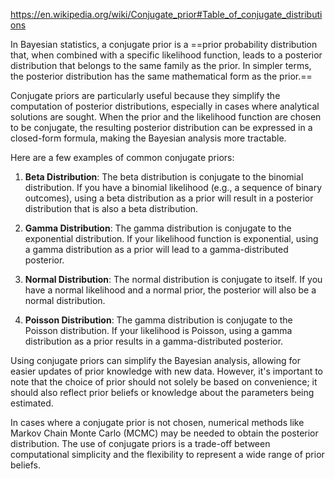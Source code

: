 https://en.wikipedia.org/wiki/Conjugate_prior#Table_of_conjugate_distributions

In Bayesian statistics, a conjugate prior is a ==prior probability distribution that, when combined with a specific likelihood function, leads to a posterior distribution that belongs to the same family as the prior. In simpler terms, the posterior distribution has the same mathematical form as the prior.==

Conjugate priors are particularly useful because they simplify the computation of posterior distributions, especially in cases where analytical solutions are sought. When the prior and the likelihood function are chosen to be conjugate, the resulting posterior distribution can be expressed in a closed-form formula, making the Bayesian analysis more tractable.

Here are a few examples of common conjugate priors:

1. **Beta Distribution**: The beta distribution is conjugate to the binomial distribution. If you have a binomial likelihood (e.g., a sequence of binary outcomes), using a beta distribution as a prior will result in a posterior distribution that is also a beta distribution.

2. **Gamma Distribution**: The gamma distribution is conjugate to the exponential distribution. If your likelihood function is exponential, using a gamma distribution as a prior will lead to a gamma-distributed posterior.

3. **Normal Distribution**: The normal distribution is conjugate to itself. If you have a normal likelihood and a normal prior, the posterior will also be a normal distribution.

4. **Poisson Distribution**: The gamma distribution is conjugate to the Poisson distribution. If your likelihood is Poisson, using a gamma distribution as a prior results in a gamma-distributed posterior.

Using conjugate priors can simplify the Bayesian analysis, allowing for easier updates of prior knowledge with new data. However, it's important to note that the choice of prior should not solely be based on convenience; it should also reflect prior beliefs or knowledge about the parameters being estimated.

In cases where a conjugate prior is not chosen, numerical methods like Markov Chain Monte Carlo (MCMC) may be needed to obtain the posterior distribution. The use of conjugate priors is a trade-off between computational simplicity and the flexibility to represent a wide range of prior beliefs.